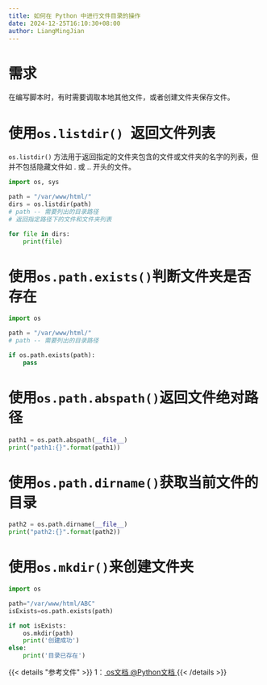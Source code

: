 ```yaml
---
title: 如何在 Python 中进行文件目录的操作
date: 2024-12-25T16:10:30+08:00
author: LiangMingJian
---
```


# 需求

在编写脚本时，有时需要调取本地其他文件，或者创建文件夹保存文件。

# 使用`os.listdir() `返回文件列表

`os.listdir()` 方法用于返回指定的文件夹包含的文件或文件夹的名字的列表，但并不包括隐藏文件如 . 或 .. 开头的文件。

```python
import os, sys

path = "/var/www/html/"
dirs = os.listdir(path)
# path -- 需要列出的目录路径
# 返回指定路径下的文件和文件夹列表

for file in dirs:
    print(file)
```

# 使用`os.path.exists()`判断文件夹是否存在

```python
import os

path = "/var/www/html/"
# path -- 需要列出的目录路径

if os.path.exists(path):
    pass
```

# 使用`os.path.abspath()`返回文件绝对路径

```python
path1 = os.path.abspath(__file__)
print("path1:{}".format(path1))
```

# 使用`os.path.dirname()`获取当前文件的目录

```python
path2 = os.path.dirname(__file__)
print("path2:{}".format(path2))
```

# 使用`os.mkdir()`来创建文件夹

```python
import os

path="/var/www/html/ABC"
isExists=os.path.exists(path)

if not isExists:
    os.mkdir(path)
    print('创建成功')
else:
    print('目录已存在')
```

{{< details "参考文件" >}} 
1：[ os文档  @Python文档  ](https://docs.python.org/zh-cn/3/library/os.html)
{{< /details >}}
